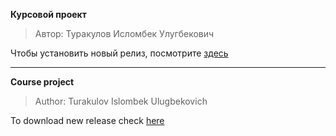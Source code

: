 **Курсовой проект**
> Автор: Туракулов Исломбек Улугбекович

Чтобы установить новый релиз, посмотрите [здесь](https://github.com/IslombekTurakulov/HSEApple/releases)

------------------------------------
**Course project**

> Author: Turakulov Islombek Ulugbekovich

To download new release check [here](https://github.com/IslombekTurakulov/HSEApple/releases)
